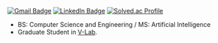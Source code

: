 [![Gmail Badge](https://img.shields.io/badge/-ybin0108-c14438?style=flat&logo=Gmail&logoColor=white&link=mailto:ybin0108@gmail.com)](mailto:ybin0108@gmail.com) 
[![LinkedIn Badge](http://img.shields.io/badge/-YoubinKim-0072b1?style=flat&logo=linkedin&link=https://www.linkedin.com/in/ubin108)](https://www.linkedin.com/in/ubin108)
[![Solved.ac Profile](http://mazassumnida.wtf/api/mini/generate_badge?boj=ybin108)](https://solved.ac/ybin108)
<!--[![Hits](https://hits.seeyoufarm.com/api/count/incr/badge.svg?url=https%3A%2F%2Fgithub.com%2FUbin108%2Fhit-counter&count_bg=%2379C83D&title_bg=%23555555&icon=&icon_color=%23E7E7E7&title=hits&edge_flat=false)](https://hits.seeyoufarm.com)-->
<!--[![Tistory Badge](https://img.shields.io/badge/PS%20Blog-yellow?style=flat&logoColor=white)](https://bingorithm.tistory.com/)-->

- BS: Computer Science and Engineering / MS: Artificial Intelligence
- Graduate Student in <a href="https://v-laboratory.github.io/" target="_blank">V-Lab</a>.
